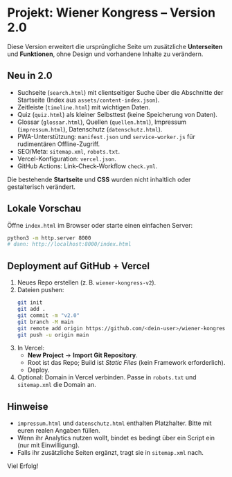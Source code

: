 # Projekt: Wiener Kongress – Version 2.0

Diese Version erweitert die ursprüngliche Seite um zusätzliche **Unterseiten** und **Funktionen**, ohne Design und vorhandene Inhalte zu verändern.

## Neu in 2.0
- Suchseite (`search.html`) mit clientseitiger Suche über die Abschnitte der Startseite (Index aus `assets/content-index.json`).
- Zeitleiste (`timeline.html`) mit wichtigen Daten.
- Quiz (`quiz.html`) als kleiner Selbsttest (keine Speicherung von Daten).
- Glossar (`glossar.html`), Quellen (`quellen.html`), Impressum (`impressum.html`), Datenschutz (`datenschutz.html`).
- PWA-Unterstützung: `manifest.json` und `service-worker.js` für rudimentären Offline-Zugriff.
- SEO/Meta: `sitemap.xml`, `robots.txt`.
- Vercel-Konfiguration: `vercel.json`.
- GitHub Actions: Link-Check-Workflow `check.yml`.

Die bestehende **Startseite** und **CSS** wurden nicht inhaltlich oder gestalterisch verändert.

## Lokale Vorschau
Öffne `index.html` im Browser oder starte einen einfachen Server:
```bash
python3 -m http.server 8000
# dann: http://localhost:8000/index.html
```

## Deployment auf GitHub + Vercel
1. Neues Repo erstellen (z. B. `wiener-kongress-v2`).
2. Dateien pushen:
   ```bash
   git init
   git add .
   git commit -m "v2.0"
   git branch -M main
   git remote add origin https://github.com/<dein-user>/wiener-kongress-v2.git
   git push -u origin main
   ```
3. In Vercel:
   - **New Project** → **Import Git Repository**.
   - Root ist das Repo; Build ist *Static Files* (kein Framework erforderlich).
   - Deploy.
4. Optional: Domain in Vercel verbinden. Passe in `robots.txt` und `sitemap.xml` die Domain an.

## Hinweise
- `impressum.html` und `datenschutz.html` enthalten Platzhalter. Bitte mit euren realen Angaben füllen.
- Wenn ihr Analytics nutzen wollt, bindet es bedingt über ein Script ein (nur mit Einwilligung).
- Falls ihr zusätzliche Seiten ergänzt, tragt sie in `sitemap.xml` nach.

Viel Erfolg!
